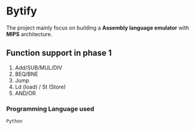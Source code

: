 # Bytify

The project mainly focus on building a **Assembly language emulator** with **MIPS** architecture.

## Function support in phase 1

1. Add/SUB/MUL/DIV
1. BEQ/BNE
1. Jump
1. Ld (load) / St (Store)
1. AND/OR

### Programming Language used

`Python`
